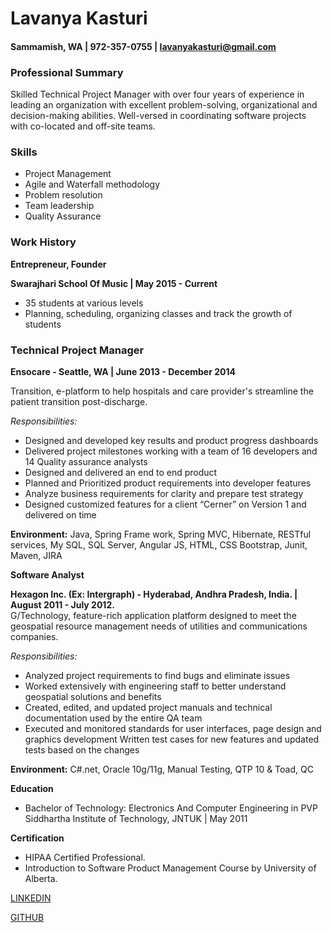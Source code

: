  # Lavanya Kasturi
 ####  Sammamish, WA | 972-357-0755  | lavanyakasturi@gmail.com

### Professional Summary 
Skilled Technical Project Manager with over four years of experience in leading an organization with excellent problem-solving, organizational and decision-making abilities. Well-versed in coordinating software projects with co-located and off-site teams.

### Skills
* Project Management
* Agile and Waterfall methodology
* Problem resolution
* Team leadership
* Quality Assurance


### Work History

**Entrepreneur, Founder**

**Swarajhari School Of Music   | May 2015 - Current**
* 35 students at various levels 
* Planning, scheduling, organizing classes and track the growth of students

### Technical Project Manager
**Ensocare - Seattle, WA  | June 2013 - December 2014**

Transition, e-platform to help hospitals and care provider's streamline the patient transition post-discharge. 

*Responsibilities:*
* Designed and developed key results and product progress dashboards 
* Delivered project milestones working with a team of 16 developers and 14 Quality assurance analysts 
* Designed and delivered an end to end product
* Planned and Prioritized product requirements into developer features 
* Analyze business requirements for clarity and prepare test strategy 
* Designed customized features for a client “Cerner” on Version 1 and delivered on time 

**Environment:** Java, Spring Frame work, Spring MVC, Hibernate, RESTful services, My SQL, SQL Server, Angular JS, HTML, CSS Bootstrap, Junit, Maven, JIRA

**Software Analyst**

**Hexagon Inc. (Ex: Intergraph) - Hyderabad, Andhra Pradesh, India. | August 2011 - July 2012.**                                                  
G/Technology, feature-rich application platform designed to meet the geospatial resource management needs of utilities and communications companies. 

*Responsibilities:*
* Analyzed project requirements to find bugs and eliminate issues 
* Worked extensively with engineering staff to better understand geospatial solutions and benefits 
* Created, edited, and updated project manuals and technical documentation used by the entire QA team 
* Executed and monitored standards for user interfaces, page design and graphics development Written test cases for new features and updated tests based on the changes

**Environment:** C#.net, Oracle 10g/11g, Manual Testing, QTP 10 & Toad, QC

**Education** 
* Bachelor of Technology: Electronics And Computer Engineering in PVP Siddhartha Institute of Technology, JNTUK | May 2011   

**Certification**

* HIPAA Certified Professional. 
* Introduction to Software Product Management Course by University of Alberta.

[LINKEDIN](https://www.linkedin.com/in/lavanya-kasturi-2533b526)

[GITHUB](https://github.com/LakshmiLavanyaKasturi)

